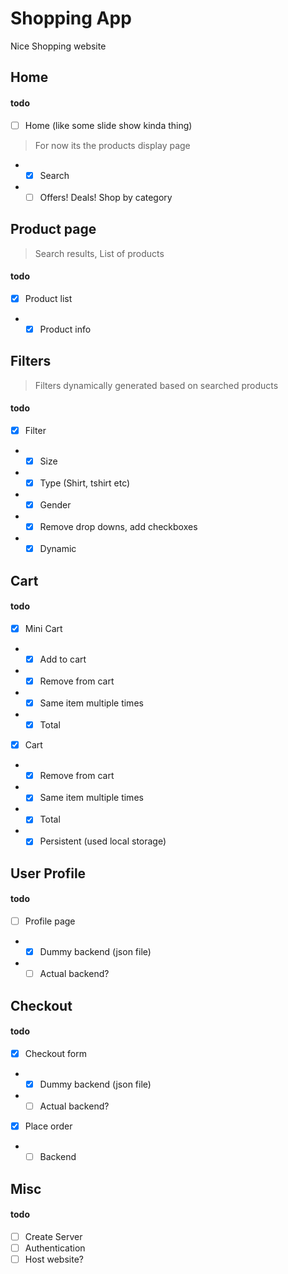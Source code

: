 # Shopping App
Nice Shopping website 

## Home

#### todo

- [ ] Home (like some slide show kinda thing)
> For now its the products display page
- - [x] Search
- - [ ] Offers! Deals! Shop by category 

## Product page
> Search results, List of products 

#### todo

- [x] Product list
- - [x] Product info

## Filters
> Filters dynamically generated based on searched products

#### todo

- [x] Filter
- - [x] Size
- - [x] Type (Shirt, tshirt etc)
- - [x] Gender
- - [x] Remove drop downs, add checkboxes 
- - [x] Dynamic

## Cart

#### todo

- [x] Mini Cart
- - [x] Add to cart
- - [x] Remove from cart
- - [x] Same item multiple times
- - [x] Total 

- [x] Cart
- - [x] Remove from cart
- - [x] Same item multiple times
- - [x] Total 
- - [x] Persistent (used local storage)

## User Profile

#### todo

- [ ] Profile page
- - [x] Dummy backend (json file)
- - [ ] Actual backend?

## Checkout

#### todo

- [x] Checkout form
- - [x] Dummy backend (json file)
- - [ ] Actual backend?

- [x] Place order
- - [ ] Backend

## Misc

#### todo

- [ ] Create Server
- [ ] Authentication 
- [ ] Host website?